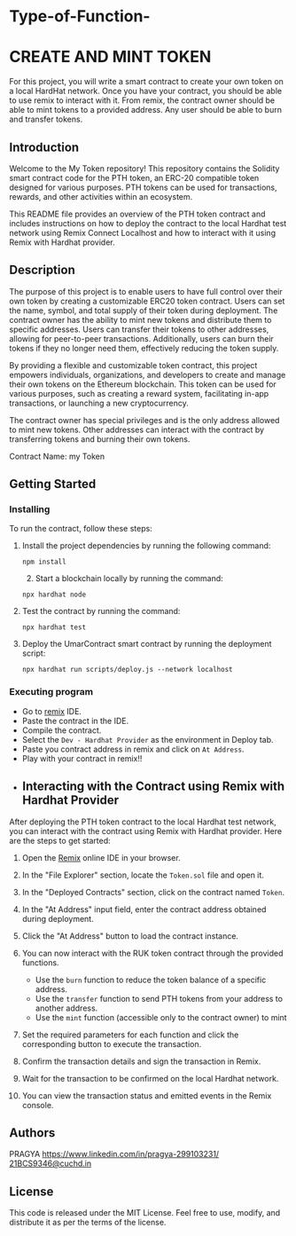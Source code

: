 # Type-of-Function-
# CREATE AND MINT TOKEN

For this project, you will write a smart contract to create your own token on a local HardHat network. Once you have your contract, you should be able to use remix to interact with it. From remix, the contract owner should be able to mint tokens to a provided address. Any user should be able to burn and transfer tokens.
## Introduction

Welcome to the My Token repository! This repository contains the Solidity smart contract code for the PTH token, an ERC-20 compatible token designed for various purposes. PTH tokens can be used for transactions, rewards, and other activities within an ecosystem.

This README file provides an overview of the PTH token contract and includes instructions on how to deploy the contract to the local Hardhat test network using Remix Connect Localhost and how to interact with it using Remix with Hardhat provider.
## Description

The purpose of this project is to enable users to have full control over their own token by creating a customizable ERC20 token contract. Users can set the name, symbol, and total supply of their token during deployment. The contract owner has the ability to mint new tokens and distribute them to specific addresses. Users can transfer their tokens to other addresses, allowing for peer-to-peer transactions. Additionally, users can burn their tokens if they no longer need them, effectively reducing the token supply.

By providing a flexible and customizable token contract, this project empowers individuals, organizations, and developers to create and manage their own tokens on the Ethereum blockchain. This token can be used for various purposes, such as creating a reward system, facilitating in-app transactions, or launching a new cryptocurrency.

The contract owner has special privileges and is the only address allowed to mint new tokens. Other addresses can interact with the contract by transferring tokens and burning their own tokens.

Contract Name: my Token


## Getting Started

### Installing

To run the contract, follow these steps:

1. Install the project dependencies by running the following command:

   ```
   npm install
   ```
   2. Start a blockchain locally by running the command: 
   ```
   npx hardhat node
   ```
3. Test the contract by running the command: 
   ```
   npx hardhat test
   ```

4. Deploy the UmarContract smart contract by running the deployment script:

   ```
   npx hardhat run scripts/deploy.js --network localhost
   ```

### Executing program

* Go to [remix](remix.ethereum.org) IDE.
* Paste the contract in the IDE.
* Compile the contract.
* Select the `Dev - Hardhat Provider` as the environment in Deploy tab.
* Paste you contract address in remix and click on `At Address`.
* Play with your contract in remix!!
* ## Interacting with the Contract using Remix with Hardhat Provider

After deploying the PTH token contract to the local Hardhat test network, you can interact with the contract using Remix with Hardhat provider. Here are the steps to get started:

1. Open the [Remix](https://remix.ethereum.org/) online IDE in your browser.

2. In the "File Explorer" section, locate the `Token.sol` file and open it.

3. In the "Deployed Contracts" section, click on the contract named `Token`.

4. In the "At Address" input field, enter the contract address obtained during deployment.

5. Click the "At Address" button to load the contract instance.

6. You can now interact with the RUK token contract through the provided functions.

   - Use the `burn` function to reduce the token balance of a specific address.
   - Use the `transfer` function to send PTH tokens from your address to another address.
   - Use the `mint` function (accessible only to the contract owner) to mint

7. Set the required parameters for each function and click the corresponding button to execute the transaction.

8. Confirm the transaction details and sign the transaction in Remix.

9. Wait for the transaction to be confirmed on the local Hardhat network.

10. You can view the transaction status and emitted events in the Remix console.

## Authors

PRAGYA
https://www.linkedin.com/in/pragya-299103231/
21BCS9346@cuchd.in

## License

This code is released under the MIT License. Feel free to use, modify, and distribute it as per the terms of the license.
